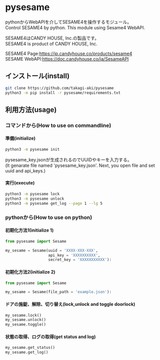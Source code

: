 # pysesame

pythonからWebAPIを介してSESAME4を操作するモジュール。  
Control SESAME4 by python. This module using Sesame4 WebAPI.

SESAME4はCANDY HOUSE, Inc.の製品です。  
SESAME4 is product of CANDY HOUSE, Inc.

SESAME4 Page:<https://jp.candyhouse.co/products/sesame4>  
SESAME WebAPI:<https://doc.candyhouse.co/ja/SesameAPI>  

## インストール(install)

```sh
git clone https://github.com/takagi-aki/pysesame
python3 -m pip install -r pysesame/requirements.txt
```

## 利用方法(usage)

### コマンドから(How to use on commandline)

#### 準備(initialize)

```sh
python3 -m pysesame init
```

pysesame_key.jsonが生成されるのでUUIDやキーを入力する。  
(It genarate file named 'pysesame_key.json'.
Next, you open file and set uuid and api_keys.)

#### 実行(execute)

```sh
python3 -m pysesame lock
python3 -m pysesame unlock
python3 -m pysesame get_log --page 1 --lg 5
```

### pythonから(How to use on python)

#### 初期化方法1(initialize 1)

```py
from pysesame import Sesame

my_sesame = Sesame(uuid = 'XXXX-XXX-XXX',
                   api_key = 'XXXXXXXXXX',
                   secret_key = 'XXXXXXXXXXX'):
```

#### 初期化方法2(initialize 2)

```py
from pysesame import Sesame

my_sesame = Sesame(file_path = 'example.json'):
```

#### ドアの施錠、解除、切り替え(lock,unlock and toggle doorlock)

```py
my_sesame.lock()
my_sesame.unlock()
my_sesame.toggle()
```

#### 状態の取得、ログの取得(get status and log)

```py
my_sesame.get_status()
my_sesame.get_log()
```
